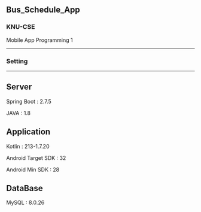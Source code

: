 ## Bus_Schedule_App

### KNU-CSE
Mobile App Programming 1

---

### Setting

-----------
Server
----------
Spring Boot : 2.7.5

JAVA : 1.8

Application
---------
Kotlin : 213-1.7.20

Android Target SDK : 32

Android Min SDK : 28

DataBase
--------
MySQL : 8.0.26
